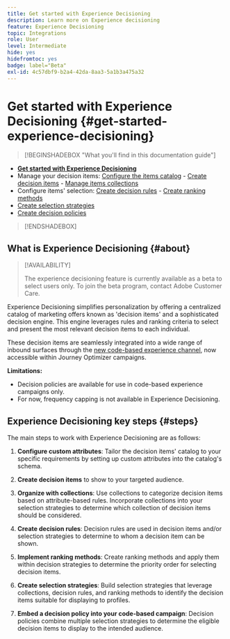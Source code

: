 ```yaml
---
title: Get started with Experience Decisioning
description: Learn more on Experience decisioning
feature: Experience Decisioning
topic: Integrations
role: User
level: Intermediate
hide: yes
hidefromtoc: yes
badge: label="Beta"
exl-id: 4c57dbf9-b2a4-42da-8aa3-5a1b3a475a32
---
```

# Get started with Experience Decisioning {#get-started-experience-decisioning}

>[!BEGINSHADEBOX "What you'll find in this documentation guide"]

* **[Get started with Experience Decisioning](gs-experience-decisioning.md)**
* Manage your decision items: [Configure the items catalog](catalogs.md) - [Create decision items](items.md) - [Manage items collections](collections.md)
* Configure items' selection: [Create decision rules](rules.md) - [Create ranking methods](ranking.md)
* [Create selection strategies](selection-strategies.md)
* [Create decision policies](create-decision.md)

>[!ENDSHADEBOX]

## What is Experience Decisioning {#about}

>[!AVAILABILITY]
>
>The experience decisioning feature is currently available as a beta to select users only. To join the beta program, contact Adobe Customer Care.

Experience Decisioning simplifies personalization by offering a centralized catalog of marketing offers known as 'decision items' and a sophisticated decision engine. This engine leverages rules and ranking criteria to select and present the most relevant decision items to each individual.

These decision items are seamlessly integrated into a wide range of inbound surfaces through the [new code-based experience channel](https://experienceleague.adobe.com/en/docs/journey-optimizer/using/code-based-experience/get-started-code-based), now accessible within Journey Optimizer campaigns.

**Limitations:**

* Decision policies are available for use in code-based experience campaigns only.
* For now, frequency capping is not available in Experience Decisioning.

## Experience Decisioning key steps {#steps}

The main steps to work with Experience Decisioning are as follows:

1. **Configure custom attributes**: Tailor the decision items' catalog to your specific requirements by setting up custom attributes into the catalog's schema.

1. **Create decision items** to show to your targeted audience.

1. **Organize with collections**: Use collections to categorize decision items based on attribute-based rules. Incorporate collections into your selection strategies to determine which collection of decision items should be considered.

1. **Create decision rules**: Decision rules are used in decision items and/or selection strategies to determine to whom a decision item can be shown.

1. **Implement ranking methods**: Create ranking methods and apply them within decision strategies to determine the priority order for selecting decision items.

1. **Create selection strategies**: Build selection strategies that leverage collections, decision rules, and ranking methods to identify the decision items suitable for displaying to profiles.

1. **Embed a decision policy into your code-based campaign**: Decision policies combine multiple selection strategies to determine the eligible decision items to display to the intended audience.
